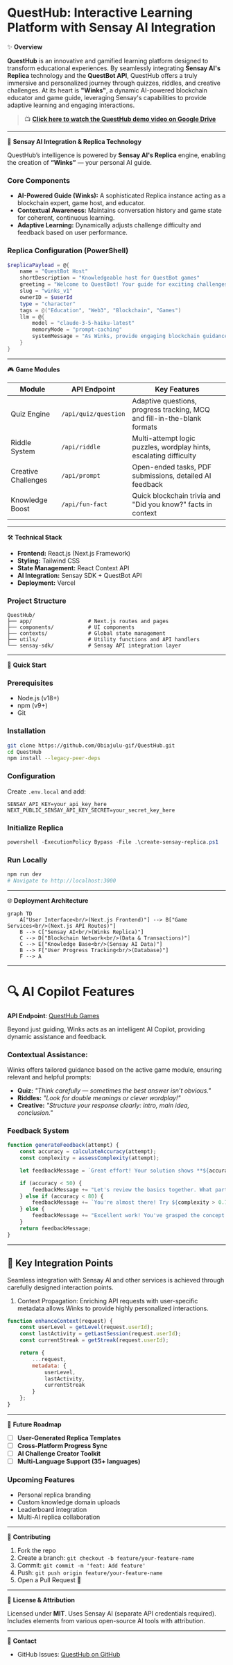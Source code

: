 
# QuestHub: Interactive Learning Platform with Sensay AI Integration

✨ **Overview**

**QuestHub** is an innovative and gamified learning platform designed to transform educational experiences. By seamlessly integrating **Sensay AI's Replica** technology and the **QuestBot API**, QuestHub offers a truly immersive and personalized journey through quizzes, riddles, and creative challenges. At its heart is **"Winks"**, a dynamic AI-powered blockchain educator and game guide, leveraging Sensay's capabilities to provide adaptive learning and engaging interactions.

> 📺 **[Click here to watch the QuestHub demo video on Google Drive](https://drive.google.com/file/d/YOUR_DRIVE_FILE_ID/preview)**  

---

🧠 **Sensay AI Integration & Replica Technology**

QuestHub’s intelligence is powered by **Sensay AI's Replica** engine, enabling the creation of **“Winks”** — your personal AI guide.

### Core Components

- **AI-Powered Guide (Winks):** A sophisticated Replica instance acting as a blockchain expert, game host, and educator.  
- **Contextual Awareness:** Maintains conversation history and game state for coherent, continuous learning.  
- **Adaptive Learning:** Dynamically adjusts challenge difficulty and feedback based on user performance.

### Replica Configuration (PowerShell)

```powershell
$replicaPayload = @{
    name = "QuestBot Host"
    shortDescription = "Knowledgeable host for QuestBot games"
    greeting = "Welcome to QuestBot! Your guide for exciting challenges."
    slug = "winks_v1"
    ownerID = $userId
    type = "character"
    tags = @("Education", "Web3", "Blockchain", "Games")
    llm = @{
        model = "claude-3-5-haiku-latest"
        memoryMode = "prompt-caching"
        systemMessage = "As Winks, provide engaging blockchain guidance, ask questions, and offer encouraging feedback. Maintain a friendly, helpful, and slightly playful tone. Never reveal answers directly; always guide the user to discover them."
    }
}
````

---

🎮 **Game Modules**

| Module              | API Endpoint         | Key Features                                                             |
| ------------------- | -------------------- | ------------------------------------------------------------------------ |
| Quiz Engine         | `/api/quiz/question` | Adaptive questions, progress tracking, MCQ and fill-in-the-blank formats |
| Riddle System       | `/api/riddle`        | Multi-attempt logic puzzles, wordplay hints, escalating difficulty       |
| Creative Challenges | `/api/prompt`        | Open-ended tasks, PDF submissions, detailed AI feedback                  |
| Knowledge Boost     | `/api/fun-fact`      | Quick blockchain trivia and "Did you know?" facts in context             |

---

🛠️ **Technical Stack**

* **Frontend:** React.js (Next.js Framework)
* **Styling:** Tailwind CSS
* **State Management:** React Context API
* **AI Integration:** Sensay SDK + QuestBot API
* **Deployment:** Vercel

### Project Structure

```plaintext
QuestHub/
├── app/                  # Next.js routes and pages
├── components/           # UI components
├── contexts/             # Global state management
├── utils/                # Utility functions and API handlers
└── sensay-sdk/           # Sensay API integration layer
```

---

🚀 **Quick Start**

### Prerequisites

* Node.js (v18+)
* npm (v9+)
* Git

### Installation

```bash
git clone https://github.com/Obiajulu-gif/QuestHub.git
cd QuestHub
npm install --legacy-peer-deps
```

### Configuration

Create `.env.local` and add:

```env
SENSAY_API_KEY=your_api_key_here
NEXT_PUBLIC_SENSAY_API_KEY_SECRET=your_secret_key_here
```

### Initialize Replica

```powershell
powershell -ExecutionPolicy Bypass -File .\create-sensay-replica.ps1
```

### Run Locally

```bash
npm run dev
# Navigate to http://localhost:3000
```

---

🌐 **Deployment Architecture**

```mermaid
graph TD
    A["User Interface<br/>(Next.js Frontend)"] --> B["Game Services<br/>(Next.js API Routes)"]
    B --> C["Sensay AI<br/>(Winks Replica)"]
    C --> D["Blockchain Network<br/>(Data & Transactions)"]
    C --> E["Knowledge Base<br/>(Sensay AI Data)"]
    B --> F["User Progress Tracking<br/>(Database)"]
    F --> A
```

---

# 🔍 AI Copilot Features
**API Endpoint**: [QuestHub Games](
https://github.com/Obiajulu-gif/questbot-endpoint)

Beyond just guiding, Winks acts as an intelligent AI Copilot, providing dynamic assistance and feedback.

### Contextual Assistance:
Winks offers tailored guidance based on the active game module, ensuring relevant and helpful prompts:

* **Quiz:** *"Think carefully — sometimes the best answer isn’t obvious."*
* **Riddles:** *"Look for double meanings or clever wordplay!"*
* **Creative:** *"Structure your response clearly: intro, main idea, conclusion."*

### Feedback System

```js
function generateFeedback(attempt) {
    const accuracy = calculateAccuracy(attempt);
    const complexity = assessComplexity(attempt);

    let feedbackMessage = `Great effort! Your solution shows **${accuracy}% alignment** with core concepts. `;

    if (accuracy < 50) {
        feedbackMessage += "Let's review the basics together. What part felt most challenging?";
    } else if (accuracy < 80) {
        feedbackMessage += `You're almost there! Try ${complexity > 0.7 ? 'simplifying' : 'expanding on'} key areas to refine your understanding.`;
    } else {
        feedbackMessage += "Excellent work! You've grasped the concept beautifully. Ready for the next challenge?";
    }
    return feedbackMessage;
}
```

---

## 📌 **Key Integration Points**

Seamless integration with Sensay AI and other services is achieved through carefully designed interaction points.

1. Context Propagation:
Enriching API requests with user-specific metadata allows Winks to provide highly personalized interactions.

```js
function enhanceContext(request) {
    const userLevel = getLevel(request.userId);
    const lastActivity = getLastSession(request.userId);
    const currentStreak = getStreak(request.userId);

    return {
        ...request,
        metadata: {
            userLevel,
            lastActivity,
            currentStreak
        }
    };
}
```

---

🚧 **Future Roadmap**

* [ ] **User-Generated Replica Templates**
* [ ] **Cross-Platform Progress Sync**
* [ ] **AI Challenge Creator Toolkit**
* [ ] **Multi-Language Support (35+ languages)**

### Upcoming Features

* Personal replica branding
* Custom knowledge domain uploads
* Leaderboard integration
* Multi-AI replica collaboration

---

🤝 **Contributing**

1. Fork the repo
2. Create a branch: `git checkout -b feature/your-feature-name`
3. Commit: `git commit -m 'feat: Add feature'`
4. Push: `git push origin feature/your-feature-name`
5. Open a Pull Request 🎉

---

📄 **License & Attribution**

Licensed under **MIT**.
Uses Sensay AI (separate API credentials required).
Includes elements from various open-source AI tools with attribution.

---

📧 **Contact**

* GitHub Issues: [QuestHub on GitHub](https://github.com/Obiajulu-gif/QuestHub/issues)

